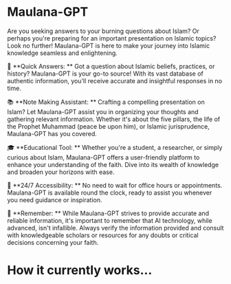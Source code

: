 #     Maulana-GPT


Are you seeking answers to your burning questions about Islam? Or perhaps you're preparing for an important presentation on Islamic topics? Look no further! Maulana-GPT is here to make your journey into Islamic knowledge seamless and enlightening.

🕌 **Quick Answers: ** Got a question about Islamic beliefs, practices, or history? Maulana-GPT is your go-to source! With its vast database of authentic information, you'll receive accurate and insightful responses in no time.

📚 **Note Making Assistant: ** Crafting a compelling presentation on Islam? Let Maulana-GPT assist you in organizing your thoughts and gathering relevant information. Whether it's about the five pillars, the life of the Prophet Muhammad (peace be upon him), or Islamic jurisprudence, Maulana-GPT has you covered.

🎓 **Educational Tool: ** Whether you're a student, a researcher, or simply curious about Islam, Maulana-GPT offers a user-friendly platform to enhance your understanding of the faith. Dive into its wealth of knowledge and broaden your horizons with ease.

🤖 **24/7 Accessibility: ** No need to wait for office hours or appointments. Maulana-GPT is available round the clock, ready to assist you whenever you need guidance or inspiration.

🚨 **Remember: ** While Maulana-GPT strives to provide accurate and reliable information, it's important to remember that AI technology, while advanced, isn't infallible. Always verify the information provided and consult with knowledgeable scholars or resources for any doubts or critical decisions concerning your faith.

#     How it currently works...


